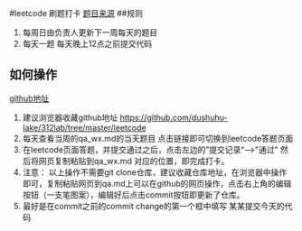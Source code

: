 #leetcode 刷题打卡
[题目来源](https://leetcode-cn.com/problemset/all/)
##规则
1. 每周日由负责人更新下一周每天的题目
2. 每天一题 每天晚上12点之前提交代码

## 如何操作
[github地址](https://github.com/dushuhu-lake/312lab.git)        
1. 建议浏览器收藏github地址 https://github.com/dushuhu-lake/312lab/tree/master/leetcode	        
2. 每天查看当周的qa_wx.md的当天题目 点击链接即可切换到leetcode答题页面	        
3. 在leetcode页面答题，并提交通过之后，点击左边的”提交记录“-->"通过" 然后将网页复制粘贴到qa_wx.md 对应的位置，即完成打卡。	        
4. 注意： 以上操作不需要git clone仓库，建议收藏仓库地址，在浏览器中操作即可，复制粘贴网页到qa.md上可以在github的网页操作，点击右上角的编辑按钮（一支笔图案），编辑好后点击commit按钮即更新了仓库。
5. 最好是在commit之前的commit change的第一个框中填写 某某提交今天的代码

